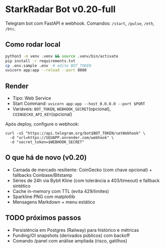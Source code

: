 
# StarkRadar Bot v0.20-full

Telegram bot com FastAPI e webhook. Comandos: `/start`, `/pulse`, `/eth`, `/btc`.

## Como rodar local
```bash
python3 -m venv .venv && source .venv/bin/activate
pip install -r requirements.txt
cp .env.sample .env  # edite BOT_TOKEN
uvicorn app:app --reload --port 8080
```

## Render
- Tipo: Web Service
- Start Command: `uvicorn app:app --host 0.0.0.0 --port $PORT`
- Variáveis: `BOT_TOKEN`, `WEBHOOK_SECRET`(opcional), `COINGECKO_API_KEY`(opcional)

Após deploy, configure o webhook:
```
curl -sS "https://api.telegram.org/bot$BOT_TOKEN/setWebhook" \
  -d "url=https://SEUAPP.onrender.com/webhook" \
  -d "secret_token=$WEBHOOK_SECRET"
```

## O que há de novo (v0.20)
- Camada de mercado resiliente: CoinGecko (com chave opcional) + fallbacks Coinbase/Bitstamp
- Séries de 24h via Bybit Kline (com tolerância a 403/timeout) e fallback sintético
- Cache in-memory com TTL (evita 429/limites)
- Sparkline PNG com matplotlib
- Mensagens Markdown + menu estático

## TODO próximos passos
- Persistência em Postgres (Railway) para histórico e métricas
- Funding/OI snapshots (derivados públicos) com backoff
- Comando /panel com análise ampliada (risco, gatilhos)
